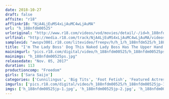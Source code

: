 ```yaml
---
date: 2018-10-27
draft: false
affsite: "r18"
afflinkr18: "NjA4LjEuMS4xLjAuMC4wLjAuMA"
url: "h_188nfdm00525"
urloriginal: "http://www.r18.com/videos/vod/movies/detail/-/id=h_188nfdm00525"
urlfinal: "http://media.r18.com/track/NjA4LjEuMS4xLjAuMC4wLjAuMA/videos/vod/movies/detail/-/id=h_188nfdm00525"
samplevid: "awspv3001.r18.com/litevideo/freepv/h/h_1/h_188nfdm525/h_188nfdm525_dmb_w.mp4"
title: "I'm The Lady Boss' Dog This Naked Lady Boss Has The Upper Hand On Her Employees And Vendors, And Is Always Forcing Them To Lick Her Pussy Sara Saijo"
mainimgurl: "pics.r18.com/digital/video/h_188nfdm00525/h_188nfdm00525ps.jpg"
mainimgs: "h_188nfdm00525ps.jpg"
releasedate: "Nov. 05, 2017"
duration: 113
productioncomp: "Freedom"
girls: ['Sara Saijo']
categories: ['Cunnilingus', 'Big Tits', 'Foot Fetish', 'Featured Actress', 'Face Sitting', 'Masochist Man', 'Hi-Def']
imgurls: ['pics.r18.com/digital/video/h_188nfdm00525/h_188nfdm00525jp-1.jpg', 'pics.r18.com/digital/video/h_188nfdm00525/h_188nfdm00525jp-2.jpg', 'pics.r18.com/digital/video/h_188nfdm00525/h_188nfdm00525jp-3.jpg', 'pics.r18.com/digital/video/h_188nfdm00525/h_188nfdm00525jp-4.jpg', 'pics.r18.com/digital/video/h_188nfdm00525/h_188nfdm00525jp-5.jpg', 'pics.r18.com/digital/video/h_188nfdm00525/h_188nfdm00525jp-6.jpg', 'pics.r18.com/digital/video/h_188nfdm00525/h_188nfdm00525jp-7.jpg', 'pics.r18.com/digital/video/h_188nfdm00525/h_188nfdm00525jp-8.jpg', 'pics.r18.com/digital/video/h_188nfdm00525/h_188nfdm00525jp-9.jpg', 'pics.r18.com/digital/video/h_188nfdm00525/h_188nfdm00525jp-10.jpg', 'pics.r18.com/digital/video/h_188nfdm00525/h_188nfdm00525jp-11.jpg', 'pics.r18.com/digital/video/h_188nfdm00525/h_188nfdm00525jp-12.jpg', 'pics.r18.com/digital/video/h_188nfdm00525/h_188nfdm00525jp-13.jpg', 'pics.r18.com/digital/video/h_188nfdm00525/h_188nfdm00525jp-14.jpg', 'pics.r18.com/digital/video/h_188nfdm00525/h_188nfdm00525jp-15.jpg', 'pics.r18.com/digital/video/h_188nfdm00525/h_188nfdm00525jp-16.jpg', 'pics.r18.com/digital/video/h_188nfdm00525/h_188nfdm00525jp-17.jpg', 'pics.r18.com/digital/video/h_188nfdm00525/h_188nfdm00525jp-18.jpg', 'pics.r18.com/digital/video/h_188nfdm00525/h_188nfdm00525jp-19.jpg', 'pics.r18.com/digital/video/h_188nfdm00525/h_188nfdm00525jp-20.jpg']
imgs: ['h_188nfdm00525jp-1.jpg', 'h_188nfdm00525jp-2.jpg', 'h_188nfdm00525jp-3.jpg', 'h_188nfdm00525jp-4.jpg', 'h_188nfdm00525jp-5.jpg', 'h_188nfdm00525jp-6.jpg', 'h_188nfdm00525jp-7.jpg', 'h_188nfdm00525jp-8.jpg', 'h_188nfdm00525jp-9.jpg', 'h_188nfdm00525jp-10.jpg', 'h_188nfdm00525jp-11.jpg', 'h_188nfdm00525jp-12.jpg', 'h_188nfdm00525jp-13.jpg', 'h_188nfdm00525jp-14.jpg', 'h_188nfdm00525jp-15.jpg', 'h_188nfdm00525jp-16.jpg', 'h_188nfdm00525jp-17.jpg', 'h_188nfdm00525jp-18.jpg', 'h_188nfdm00525jp-19.jpg', 'h_188nfdm00525jp-20.jpg']
---
```

